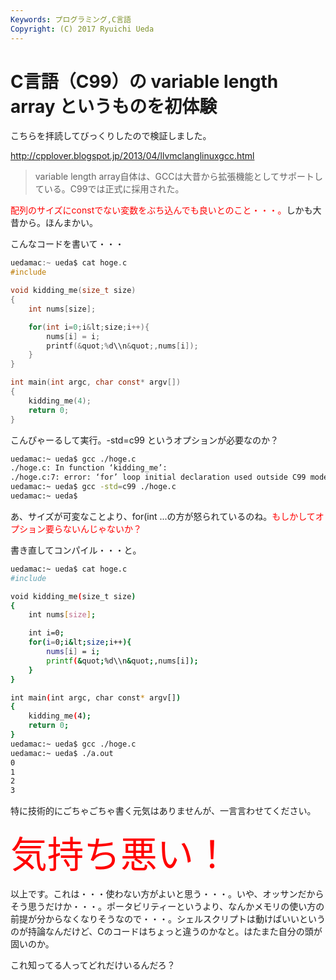 ```yaml
---
Keywords: プログラミング,C言語
Copyright: (C) 2017 Ryuichi Ueda
---
```


# C言語（C99）の variable length array というものを初体験
こちらを拝読してびっくりしたので検証しました。

<a href="http://cpplover.blogspot.jp/2013/04/llvmclanglinuxgcc.html">http://cpplover.blogspot.jp/2013/04/llvmclanglinuxgcc.html</a>
<blockquote>variable length array自体は、GCCは大昔から拡張機能としてサポートしている。C99では正式に採用された。</blockquote>
<span style="color: #ff0000;">配列のサイズにconstでない変数をぶち込んでも良いとのこと・・・。</span>しかも大昔から。ほんまかい。

こんなコードを書いて・・・

```c
uedamac:~ ueda$ cat hoge.c
#include

void kidding_me(size_t size)
{
	int nums[size];

	for(int i=0;i&lt;size;i++){
		nums[i] = i;
		printf(&quot;%d\\n&quot;,nums[i]);
	}
}

int main(int argc, char const* argv[])
{
	kidding_me(4);
	return 0;
}
```

こんぴゃーるして実行。-std=c99 というオプションが必要なのか？

```bash
uedamac:~ ueda$ gcc ./hoge.c
./hoge.c: In function ‘kidding_me’:
./hoge.c:7: error: ‘for’ loop initial declaration used outside C99 mode
uedamac:~ ueda$ gcc -std=c99 ./hoge.c
uedamac:~ ueda$
```

あ、サイズが可変なことより、for(int ...の方が怒られているのね。<span style="color: #ff0000;">もしかしてオプション要らないんじゃないか？</span>

書き直してコンパイル・・・と。

```bash
uedamac:~ ueda$ cat hoge.c
#include

void kidding_me(size_t size)
{
	int nums[size];

	int i=0;
	for(i=0;i&lt;size;i++){
		nums[i] = i;
		printf(&quot;%d\\n&quot;,nums[i]);
	}
}

int main(int argc, char const* argv[])
{
	kidding_me(4);
	return 0;
}
uedamac:~ ueda$ gcc ./hoge.c
uedamac:~ ueda$ ./a.out
0
1
2
3
```

特に技術的にごちゃごちゃ書く元気はありませんが、一言言わせてください。

<span style="color: #ff0000; font-size: 44pt;">気持ち悪い！</span>

以上です。これは・・・使わない方がよいと思う・・・。いや、オッサンだからそう思うだけか・・・。ポータビリティーというより、なんかメモリの使い方の前提が分からなくなりそうなので・・・。シェルスクリプトは動けばいいというのが持論なんだけど、Cのコードはちょっと違うのかなと。はたまた自分の頭が固いのか。

これ知ってる人ってどれだけいるんだろ？
